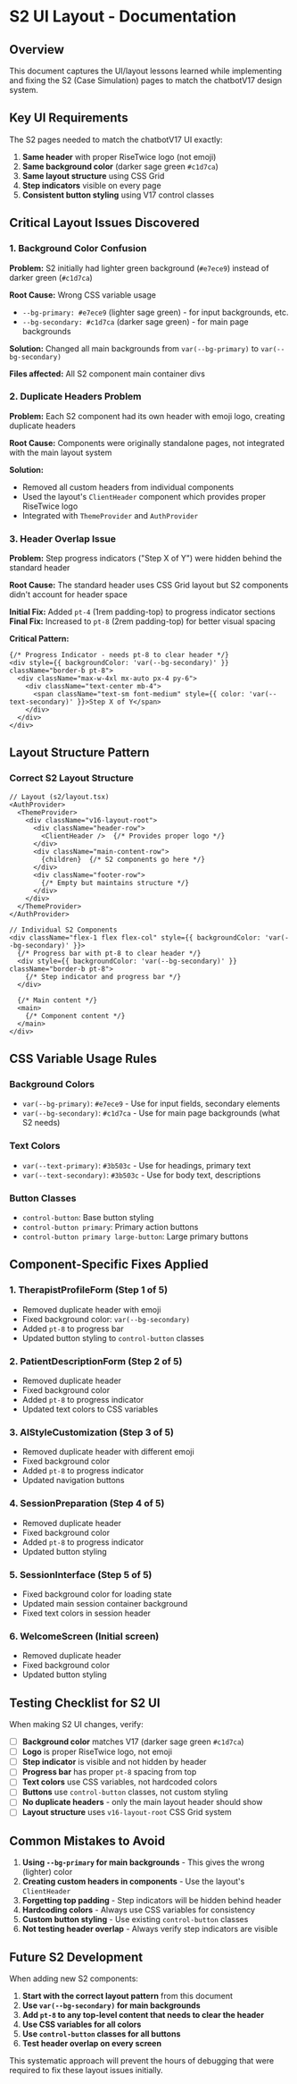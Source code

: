 # S2 UI Layout - Documentation

## Overview

This document captures the UI/layout lessons learned while implementing and fixing the S2 (Case Simulation) pages to match the chatbotV17 design system.

## Key UI Requirements

The S2 pages needed to match the chatbotV17 UI exactly:
1. **Same header** with proper RiseTwice logo (not emoji)
2. **Same background color** (darker sage green `#c1d7ca`)
3. **Same layout structure** using CSS Grid
4. **Step indicators** visible on every page
5. **Consistent button styling** using V17 control classes

## Critical Layout Issues Discovered

### 1. Background Color Confusion

**Problem:** S2 initially had lighter green background (`#e7ece9`) instead of darker green (`#c1d7ca`)

**Root Cause:** Wrong CSS variable usage
- `--bg-primary: #e7ece9` (lighter sage green) - for input backgrounds, etc.
- `--bg-secondary: #c1d7ca` (darker sage green) - for main page backgrounds

**Solution:** Changed all main backgrounds from `var(--bg-primary)` to `var(--bg-secondary)`

**Files affected:** All S2 component main container divs

### 2. Duplicate Headers Problem

**Problem:** Each S2 component had its own header with emoji logo, creating duplicate headers

**Root Cause:** Components were originally standalone pages, not integrated with the main layout system

**Solution:** 
- Removed all custom headers from individual components
- Used the layout's `ClientHeader` component which provides proper RiseTwice logo
- Integrated with `ThemeProvider` and `AuthProvider`

### 3. Header Overlap Issue

**Problem:** Step progress indicators ("Step X of Y") were hidden behind the standard header

**Root Cause:** The standard header uses CSS Grid layout but S2 components didn't account for header space

**Initial Fix:** Added `pt-4` (1rem padding-top) to progress indicator sections
**Final Fix:** Increased to `pt-8` (2rem padding-top) for better visual spacing

**Critical Pattern:**
```tsx
{/* Progress Indicator - needs pt-8 to clear header */}
<div style={{ backgroundColor: 'var(--bg-secondary)' }} className="border-b pt-8">
  <div className="max-w-4xl mx-auto px-4 py-6">
    <div className="text-center mb-4">
      <span className="text-sm font-medium" style={{ color: 'var(--text-secondary)' }}>Step X of Y</span>
    </div>
  </div>
</div>
```

## Layout Structure Pattern

### Correct S2 Layout Structure
```tsx
// Layout (s2/layout.tsx)
<AuthProvider>
  <ThemeProvider>
    <div className="v16-layout-root">
      <div className="header-row">
        <ClientHeader />  {/* Provides proper logo */}
      </div>
      <div className="main-content-row">
        {children}  {/* S2 components go here */}
      </div>
      <div className="footer-row">
        {/* Empty but maintains structure */}
      </div>
    </div>
  </ThemeProvider>
</AuthProvider>

// Individual S2 Components
<div className="flex-1 flex flex-col" style={{ backgroundColor: 'var(--bg-secondary)' }}>
  {/* Progress bar with pt-8 to clear header */}
  <div style={{ backgroundColor: 'var(--bg-secondary)' }} className="border-b pt-8">
    {/* Step indicator and progress bar */}
  </div>
  
  {/* Main content */}
  <main>
    {/* Component content */}
  </main>
</div>
```

## CSS Variable Usage Rules

### Background Colors
- `var(--bg-primary)`: `#e7ece9` - Use for input fields, secondary elements
- `var(--bg-secondary)`: `#c1d7ca` - Use for main page backgrounds (what S2 needs)

### Text Colors  
- `var(--text-primary)`: `#3b503c` - Use for headings, primary text
- `var(--text-secondary)`: `#3b503c` - Use for body text, descriptions

### Button Classes
- `control-button`: Base button styling
- `control-button primary`: Primary action buttons
- `control-button primary large-button`: Large primary buttons

## Component-Specific Fixes Applied

### 1. TherapistProfileForm (Step 1 of 5)
- Removed duplicate header with emoji
- Fixed background color: `var(--bg-secondary)`
- Added `pt-8` to progress bar
- Updated button styling to `control-button` classes

### 2. PatientDescriptionForm (Step 2 of 5)  
- Removed duplicate header
- Fixed background color
- Added `pt-8` to progress indicator
- Updated text colors to CSS variables

### 3. AIStyleCustomization (Step 3 of 5)
- Removed duplicate header with different emoji
- Fixed background color
- Added `pt-8` to progress indicator
- Updated navigation buttons

### 4. SessionPreparation (Step 4 of 5)
- Removed duplicate header
- Fixed background color
- Added `pt-8` to progress indicator
- Updated button styling

### 5. SessionInterface (Step 5 of 5)
- Fixed background color for loading state
- Updated main session container background
- Fixed text colors in session header

### 6. WelcomeScreen (Initial screen)
- Removed duplicate header
- Fixed background color
- Updated button styling

## Testing Checklist for S2 UI

When making S2 UI changes, verify:

- [ ] **Background color** matches V17 (darker sage green `#c1d7ca`)
- [ ] **Logo** is proper RiseTwice logo, not emoji
- [ ] **Step indicator** is visible and not hidden by header
- [ ] **Progress bar** has proper `pt-8` spacing from top
- [ ] **Text colors** use CSS variables, not hardcoded colors
- [ ] **Buttons** use `control-button` classes, not custom styling
- [ ] **No duplicate headers** - only the main layout header should show
- [ ] **Layout structure** uses `v16-layout-root` CSS Grid system

## Common Mistakes to Avoid

1. **Using `--bg-primary` for main backgrounds** - This gives the wrong (lighter) color
2. **Creating custom headers in components** - Use the layout's `ClientHeader`
3. **Forgetting top padding** - Step indicators will be hidden behind header
4. **Hardcoding colors** - Always use CSS variables for consistency
5. **Custom button styling** - Use existing `control-button` classes
6. **Not testing header overlap** - Always verify step indicators are visible

## Future S2 Development

When adding new S2 components:

1. **Start with the correct layout pattern** from this document
2. **Use `var(--bg-secondary)` for main backgrounds**
3. **Add `pt-8` to any top-level content that needs to clear the header**
4. **Use CSS variables for all colors**
5. **Use `control-button` classes for all buttons**
6. **Test header overlap on every screen**

This systematic approach will prevent the hours of debugging that were required to fix these layout issues initially.